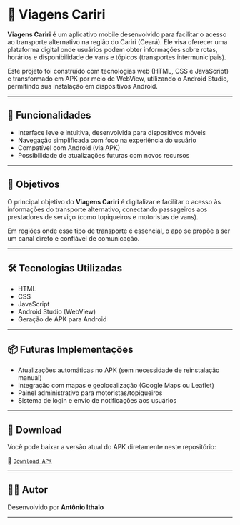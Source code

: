 # 📱 Viagens Cariri

**Viagens Cariri** é um aplicativo mobile desenvolvido para facilitar o acesso ao transporte alternativo na região do Cariri (Ceará). Ele visa oferecer uma plataforma digital onde usuários podem obter informações sobre rotas, horários e disponibilidade de vans e tópicos (transportes intermunicipais).

Este projeto foi construído com tecnologias web (HTML, CSS e JavaScript) e transformado em APK por meio de WebView, utilizando o Android Studio, permitindo sua instalação em dispositivos Android.

---

## 🔧 Funcionalidades

- Interface leve e intuitiva, desenvolvida para dispositivos móveis
- Navegação simplificada com foco na experiência do usuário
- Compatível com Android (via APK)
- Possibilidade de atualizações futuras com novos recursos

---

## 🚀 Objetivos

O principal objetivo do **Viagens Cariri** é digitalizar e facilitar o acesso às informações do transporte alternativo, conectando passageiros aos prestadores de serviço (como topiqueiros e motoristas de vans).

Em regiões onde esse tipo de transporte é essencial, o app se propõe a ser um canal direto e confiável de comunicação.

---

## 🛠 Tecnologias Utilizadas

- HTML
- CSS
- JavaScript
- Android Studio (WebView)
- Geração de APK para Android

---

## 📦 Futuras Implementações

- Atualizações automáticas no APK (sem necessidade de reinstalação manual)
- Integração com mapas e geolocalização (Google Maps ou Leaflet)
- Painel administrativo para motoristas/topiqueiros
- Sistema de login e envio de notificações aos usuários

---

## 📁 Download

Você pode baixar a versão atual do APK diretamente neste repositório:

🔗 [`Download APK`](./viagens-cariri.apk)

---

## 🙋‍♂️ Autor

Desenvolvido por **Antônio Ithalo**

---
